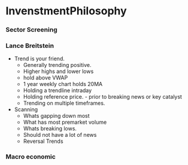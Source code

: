 # InvenstmentPhilosophy

### Sector Screening

### Lance Breitstein
- Trend is your friend.  
	- Generally trending positive. 
	- Higher highs and lower lows
	- hold above VWAP
	- 1 year weekly chart holds 20MA
	- Holding a trendline  intraday
	- Holding reference price.  - prior to breaking news or key catalyst
	- Trending on multiple timeframes. 
- Scanning
	- Whats gapping down most
	- What has most premarket volume
	- Whats breaking lows. 
	- Should not have a lot of news
	- Reversal Trends

### Macro economic 
